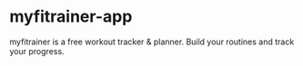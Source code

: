 # myfitrainer-app
myfitrainer is a free workout tracker &amp; planner. Build your routines and track your progress.
